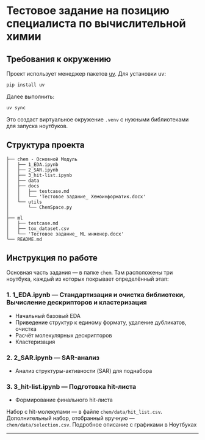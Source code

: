 # Тестовое задание на позицию специалиста по вычислительной химии

## Требования к окружению

Проект использует менеджер пакетов [uv](https://docs.astral.sh/uv/getting-started/installation/).
Для установки uv:

```bash
pip install uv
```

Далее выполнить:

```bash
uv sync
```

Это создаст виртуальное окружение `.venv` с нужными библиотеками для запуска ноутбуков.

## Структура проекта

```
├── chem - Основной Модуль
│   ├── 1_EDA.ipynb
│   ├── 2_SAR.ipynb
│   ├── 3_hit-list.ipynb
│   ├── data
│   ├── docs
│   │   ├── testcase.md
│   │   └── 'Тестовое задание_ Хемоинформатик.docx'
│   └── utils
│       └── ChemSpace.py
│ 
├── ml
│   ├── testcase.md
│   ├── tox_dataset.csv
│   └── 'Тестовое задание_ ML инженер.docx'
└── README.md
```

## Инструкция по работе

Основная часть задания — в папке `chem`.
Там расположены три ноутбука, каждый из которых покрывает определённый этап:

### 1. 1\_EDA.ipynb — Стандартизация и очистка библиотеки, Вычисление дескрипторов и кластеризация

* Начальный базовый EDA
* Приведение структур к единому формату, удаление дубликатов, очистка
* Расчёт молекулярных дескрипторов
* Кластеризация

### 2. 2\_SAR.ipynb — SAR-анализ


* Анализ структуры-активности (SAR) для поднабора

### 3. 3\_hit-list.ipynb — Подготовка hit-листа

* Формирование финального hit-листа

Набор с hit-молекулами — в файле `chem/data/hit_list.csv`.
Дополнительный набор, отобранный вручную — `chem/data/selection.csv`.
Подробное описание с графиками в Ноутбуках

---
